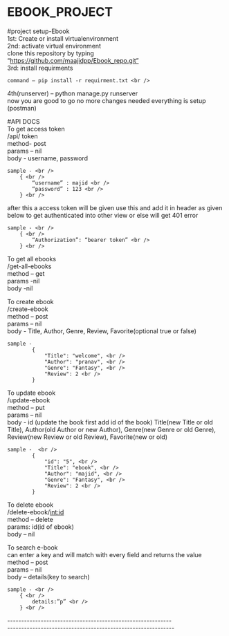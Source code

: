 # EBOOK_PROJECT

#project setup-Ebook <br />
1st: Create or install virtualenvironment <br />
2nd: activate virtual environment <br />
clone this repository by typing “https://github.com/maajidpp/Ebook_repo.git” <br />
3rd: install requirments <br />

	command – pip install -r requirment.txt <br />

4th(runserver) – python manage.py runserver <br />
now you are good to go no more changes needed everything is setup (postman) <br />


#API DOCS <br />
To get access token <br />
	/api/ token <br />
	method- post <br />
	params – nil <br />
	body -  username, password <br />

 	sample - <br />
		{ <br />
			“username” : majid <br /> 
			“password” : 123 <br />
		} <br />
after this a access token will be given use this and add it in header as given below to get authenticated into other view or else will get 401 error <br />


	sample - <br />
		{ <br />
			“Authorization”: “bearer token” <br />
		} <br />

To get all ebooks <br />
	/get-all-ebooks <br /> 
	method – get <br />
	params -nil <br />
	body -nil <br />



To create ebook <br />
	/create-ebook <br />
	method – post <br />
	params – nil <br />
	body -  Title,  Author, Genre, Review, Favorite(optional true or false) <br />

	sample -
			{ 
				"Title": "welcome", <br />
				"Author": "pranav", <br />
				"Genre": "Fantasy", <br />
				"Review": 2 <br />
			} 



To update ebook <br />
	/update-ebook <br />
	method – put <br />
	params – nil <br />
	body - id (update the book first add id of the book) 	Title(new Title or old Title),  Author(old Author or new Author), Genre(new Genre or old Genre), Review(new Review or old Review), Favorite(new or old) <br />
	
	sample -  <br />
			{
				"id": "5", <br />
				"Title": "ebook", <br />
				"Author": "majid", <br />
				"Genre": "Fantasy", <br />
				"Review": 2 <br />
			}


To delete ebook <br />
	/delete-ebook/<int:id> <br />
	method – delete <br />
	params: id(id of ebook) <br />
	body – nil <br /> 
	
To search e-book <br />
	can enter a key and will match with every field and returns the value <br />
	method – post <br />
	params – nil <br />
	body – details(key to search) <br />

	sample - <br />
		{ <br />
			details:”p” <br />
		} <br />



-----------------------------------------------------------<br />
------------------------------------------------------------<br />

 



